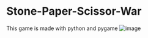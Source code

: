 # Stone-Paper-Scissor-War
This game is made with python and pygame
![image](https://user-images.githubusercontent.com/77882744/225089505-b5c8f290-fb72-4e38-b98b-7d7a1049592e.png)

